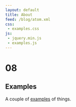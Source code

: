 ```yaml
---
layout: default
title: About
feed: /blog/atom.xml
css:
 - examples.css
js:
 - jquery.min.js
 - examples.js
---
```


# 08



<!--

## Donate

* <a href= "http://www">![Alipay][alipay-png]</a>

* <a href= "bitcoin:14EUPectVRWzX75Jng1QSLBQhzGVWCLvPM?lab=ethan">![Bitcoin][bitcoin-svg]</a> [14EUPectVRWzX75Jng1QSLBQhzGVWCLvPM](bitcoin:14EUPectVRWzX75Jng1QSLBQhzGVWCLvPM?lab=ethan)

* <a href= " ">![PayPal][paypal-gif]</a>

-->

## Examples

A couple of [examples](/examples/) of things.

<ul id="examples">
  <!-- Random Examples -->
</ul>

[Bitcoins]: http://bitcoin.org/


[alipay-png]: https://img.alipay.com/sys/personalprod/style/mc/btn-index.png
[bitcoin-svg]: http://bitcoin.org/img/logotop.svg
[paypal-gif]: https://www.paypal.com/en_US/i/btn/btn_dg_pay_w_paypal.gif
